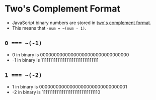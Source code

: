 # Two's Complement Format

- JavaScript binary numbers are stored in [two's complement format](https://en.wikipedia.org/wiki/Two%27s_complement). 
- This means that `-num = ~(num - 1)`.

## `0 === ~(-1)`
* 0   in binary is 00000000000000000000000000000000
* -1 in binary is 11111111111111111111111111111111

## `1 === ~(-2)`
* 1 in binary is 00000000000000000000000000000001
* -2 in binary is 11111111111111111111111111111110